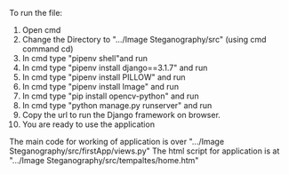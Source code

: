 To run the file:
1. Open cmd
2. Change the Directory to ".../Image Steganography/src" (using cmd command cd)
3. In cmd type "pipenv shell"and run
4. In cmd type "pipenv install django==3.1.7" and run
5. In cmd type "pipenv install PILLOW" and run
6. In cmd type "pipenv install Image" and run
7. In cmd type "pip install opencv-python" and run
8. In cmd type "python manage.py runserver" and run
9. Copy the url to run the Django framework on browser.
10. You are ready to use the application


The main code for working of application is over ".../Image Steganography/src/firstApp/views.py"
The html script for application is at ".../Image Steganography/src/tempaltes/home.htm"